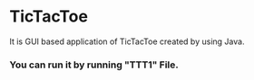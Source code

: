 # TicTacToe

It is GUI based application of TicTacToe created by using Java.

### You can run it by running "TTT1" File.
